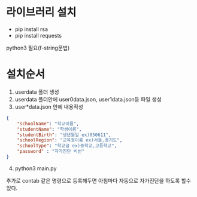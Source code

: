 # 라이브러리 설치
* pip install rsa
* pip install requests

python3 필요(f-string문법)

# 설치순서
1. userdata 폴더 생성
2. userdata 폴더안에 user0data.json,  user1data.json등 파일 생성
3. user*data.json 안에 내용작성
```json
{
    "schoolName": "학교이름",
    "studentName": "학생이름",
    "studentBirth": "생년월일 ex)050611",
    "schoolRegion": "교육청이름 ex)서울,경기도",
    "schoolType": "학교급 ex)중학교,고등학교",
    "password" : "자가진단 비번"
}
```
4. python3 main.py

추가로 contab 같은 명령으로 등록해두면 아침마다 자동으로 자가진단을 하도록 할수있다.
